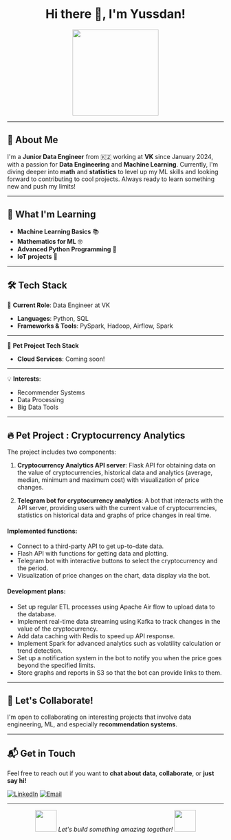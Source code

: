 <h1 align="center">Hi there 👋, I'm Yussdan!</h1>

<p align="center">
  <img src="https://media.giphy.com/media/836HiJc7pgzy8iNXCn/giphy.gif" width="200"/>
</p>

---

## 🚀 About Me

I'm a **Junior Data Engineer** from 🇰🇿 working at **VK** since January 2024, with a passion for **Data Engineering** and **Machine Learning**. Currently, I'm diving deeper into **math** and **statistics** to level up my ML skills and looking forward to contributing to cool projects. Always ready to learn something new and push my limits!

---

## 🌱 What I'm Learning

- **Machine Learning Basics** 📚
- **Mathematics for ML** 🤓
- **Advanced Python Programming** 🐍
- **IoT projects** 📡 

---

## 🛠️ Tech Stack

👔 **Current Role**: Data Engineer at VK  
- **Languages**: Python, SQL  
- **Frameworks & Tools**: PySpark, Hadoop, Airflow, Spark  

---

🚀 **Pet Project Tech Stack**  
- **Cloud Services**: Coming soon!  

---

💡 **Interests**:  
- Recommender Systems  
- Data Processing  
- Big Data Tools  

---

## 🔥 Pet Project : Cryptocurrency Analytics

The project includes two components:

1. **Cryptocurrency Analytics API server**: Flask API for obtaining data on the value of cryptocurrencies, historical data and analytics (average, median, minimum and maximum cost) with visualization of price changes.

2. **Telegram bot for cryptocurrency analytics**: A bot that interacts with the API server, providing users with the current value of cryptocurrencies, statistics on historical data and graphs of price changes in real time.

#### Implemented functions:
- Connect to a third-party API to get up-to-date data.
- Flash API with functions for getting data and plotting.
- Telegram bot with interactive buttons to select the cryptocurrency and the period.
- Visualization of price changes on the chart, data display via the bot.

#### Development plans:
- Set up regular ETL processes using Apache Air flow to upload data to the database.
- Implement real-time data streaming using Kafka to track changes in the value of the cryptocurrency.
- Add data caching with Redis to speed up API response.
- Implement Spark for advanced analytics such as volatility calculation or trend detection.
- Set up a notification system in the bot to notify you when the price goes beyond the specified limits.
- Store graphs and reports in S3 so that the bot can provide links to them.

---

## 🤝 Let's Collaborate!

I'm open to collaborating on interesting projects that involve data engineering, ML, and especially **recommendation systems**. 

---

## 📬 Get in Touch

Feel free to reach out if you want to **chat about data**, **collaborate**, or **just say hi!**

[![LinkedIn](https://img.shields.io/badge/-LinkedIn-blue?style=flat&logo=Linkedin&logoColor=white)](https://www.linkedin.com/in/danil-yussupov-72713828a/)
[![Email](https://img.shields.io/badge/-Email-red?style=flat&logo=Gmail&logoColor=white)](mailto:Yussdan@gmail.com)

---

<p align="center">
  <img src="https://media.giphy.com/media/l3vR3z8jXlEme3X4Q/giphy.gif" width="50"/>
  <em>Let's build something amazing together!</em>
  <img src="https://media.giphy.com/media/l3vR3z8jXlEme3X4Q/giphy.gif" width="50"/>
</p>
